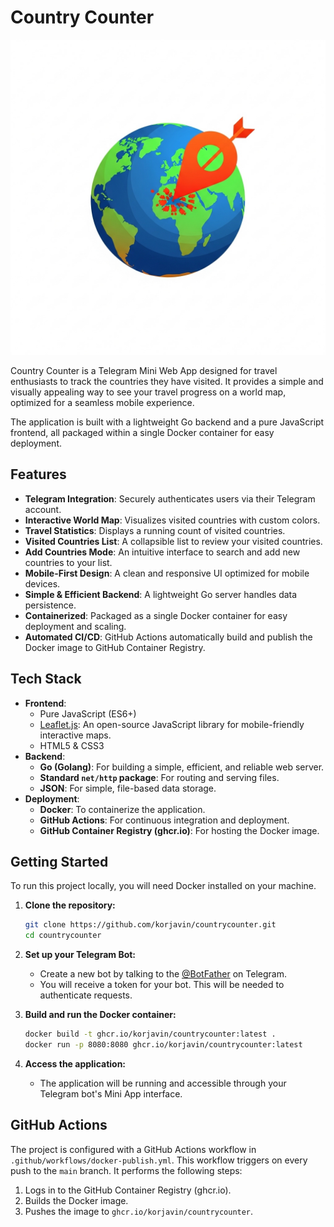 # Country Counter

[![Logo](logo.png)](https://github.com/korjavin/countrycounter)

Country Counter is a Telegram Mini Web App designed for travel enthusiasts to track the countries they have visited. It provides a simple and visually appealing way to see your travel progress on a world map, optimized for a seamless mobile experience.

The application is built with a lightweight Go backend and a pure JavaScript frontend, all packaged within a single Docker container for easy deployment.

## Features

-   **Telegram Integration**: Securely authenticates users via their Telegram account.
-   **Interactive World Map**: Visualizes visited countries with custom colors.
-   **Travel Statistics**: Displays a running count of visited countries.
-   **Visited Countries List**: A collapsible list to review your visited countries.
-   **Add Countries Mode**: An intuitive interface to search and add new countries to your list.
-   **Mobile-First Design**: A clean and responsive UI optimized for mobile devices.
-   **Simple & Efficient Backend**: A lightweight Go server handles data persistence.
-   **Containerized**: Packaged as a single Docker container for easy deployment and scaling.
-   **Automated CI/CD**: GitHub Actions automatically build and publish the Docker image to GitHub Container Registry.

## Tech Stack

-   **Frontend**:
    -   Pure JavaScript (ES6+)
    -   [Leaflet.js](https://leafletjs.com/): An open-source JavaScript library for mobile-friendly interactive maps.
    -   HTML5 & CSS3
-   **Backend**:
    -   **Go (Golang)**: For building a simple, efficient, and reliable web server.
    -   **Standard `net/http` package**: For routing and serving files.
    -   **JSON**: For simple, file-based data storage.
-   **Deployment**:
    -   **Docker**: To containerize the application.
    -   **GitHub Actions**: For continuous integration and deployment.
    -   **GitHub Container Registry (ghcr.io)**: For hosting the Docker image.

## Getting Started

To run this project locally, you will need Docker installed on your machine.

1.  **Clone the repository:**
    ```sh
    git clone https://github.com/korjavin/countrycounter.git
    cd countrycounter
    ```

2.  **Set up your Telegram Bot:**
    -   Create a new bot by talking to the [@BotFather](https://t.me/BotFather) on Telegram.
    -   You will receive a token for your bot. This will be needed to authenticate requests.

3.  **Build and run the Docker container:**
    ```sh
    docker build -t ghcr.io/korjavin/countrycounter:latest .
    docker run -p 8080:8080 ghcr.io/korjavin/countrycounter:latest
    ```

4.  **Access the application:**
    -   The application will be running and accessible through your Telegram bot's Mini App interface.

## GitHub Actions

The project is configured with a GitHub Actions workflow in `.github/workflows/docker-publish.yml`. This workflow triggers on every push to the `main` branch. It performs the following steps:
1.  Logs in to the GitHub Container Registry (ghcr.io).
2.  Builds the Docker image.
3.  Pushes the image to `ghcr.io/korjavin/countrycounter`.
